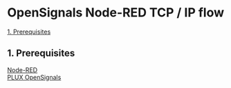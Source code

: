 # OpenSignals Node-RED TCP / IP flow

[1. Prerequisites](#req)  

##  1. Prerequisites <a name="req"></a>
[Node-RED](https://nodered.org/)  
[PLUX OpenSignals](https://bitalino.com/en/software)  

